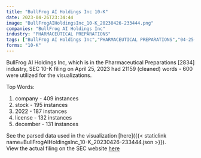 ```yaml
---
title: "BullFrog AI Holdings Inc 10-K"
date: 2023-04-26T23:34:44
image: "BullFrogAIHoldingsInc_10-K_20230426-233444.png"
companies: "BullFrog AI Holdings Inc"
industry: "PHARMACEUTICAL PREPARATIONS"
tags: ["BullFrog AI Holdings Inc","PHARMACEUTICAL PREPARATIONS","04-25-2023","10-K"]
forms: "10-K"
---
```

BullFrog AI Holdings Inc, which is in the Pharmaceutical Preparations [2834] industry, SEC 10-K filing on April 25, 2023 had 21159 (cleaned) words - 600 were utilized for the visualizations.

Top Words:
1. company - 409 instances
2. stock - 195 instances
3. 2022 - 187 instances
4. license - 132 instances
5. december - 131 instances


See the parsed data used in the visualization [here]({{< staticlink name=BullFrogAIHoldingsInc_10-K_20230426-233444.json >}}).  
View the actual filing on the SEC website [here](https://www.sec.gov/Archives/edgar/data/1829247/0001493152-23-013524.txt)